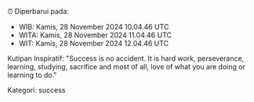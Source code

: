 ⏰ Diperbarui pada:
- WIB: Kamis, 28 November 2024 10.04.46 UTC
- WITA: Kamis, 28 November 2024 11.04.46 UTC
- WIT: Kamis, 28 November 2024 12.04.46 UTC

Kutipan Inspiratif:
"Success is no accident. It is hard work, perseverance, learning, studying, sacrifice and most of all, love of what you are doing or learning to do."


Kategori: success

